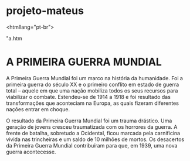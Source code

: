 # projeto-mateus
<!DOCTYPE html>
<htmllang="pt-br">
<head>
  <meta charset="uft-8">
  <title>Document</title>
</head>
       <body>
       "a.htm
<h1>A PRIMEIRA GUERRA MUNDIAL</h1>
<p>A Primeira Guerra Mundial foi um marco na história da humanidade. Foi a primeira guerra do século XX e o primeiro conflito em estado de guerra total – aquele em que uma nação mobiliza todos os seus recursos para viabilizar o combate. Estendeu-se de 1914 a 1918 e foi resultado das transformações que aconteciam na Europa, as quais fizeram diferentes nações entrar em choque.</p>
<p>O resultado da Primeira Guerra Mundial foi um trauma drástico. Uma geração de jovens cresceu traumatizada com os horrores da guerra. A frente de batalha, sobretudo a Ocidental, ficou marcada pela carnificina vivida nas trincheiras e um saldo de 10 milhões de mortos. Os desacertos da Primeira Guerra Mundial contribuíram para que, em 1939, uma nova guerra acontecesse.</p>
</body>
</html>